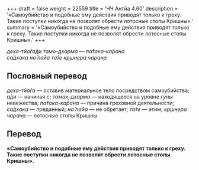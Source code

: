+++
draft = false
weight = 22559
title = 'ЧЧ Антйа 4.60'
description = '«Самоубийство и подобные ему действия приводят только к греху. Такие поступки никогда не позволят обрести лотосные стопы Кришны».'
summary = '«Самоубийство и подобные ему действия приводят только к греху. Такие поступки никогда не позволят обрести лотосные стопы Кришны».'
+++

_деха-тйа̄га̄ди тамо-дхарма — па̄така-ка̄ран̣а  
са̄дхака на̄ па̄йа та̄те кр̣шн̣ера чаран̣а_

## Пословный перевод

_деха_\-_тйа̄га_ — оставив материальное тело посредством самоубийства; _а̄ди_ — начиная с; _тамах̣_\-_дхарма_ — находящееся на уровне _гуны_ невежества; _па̄така_\-_ка̄ран̣а_ — причина греховной деятельности; _са̄дхака_ — преданный; _на̄_ _па̄йа_ — не обретает; _та̄те_ — этим; _кр̣шн̣ера_ _чаран̣а_ — лотосные стопы Кришны.

## Перевод

**«Самоубийство и подобные ему действия приводят только к греху. Такие поступки никогда не позволят обрести лотосные стопы Кришны».**
